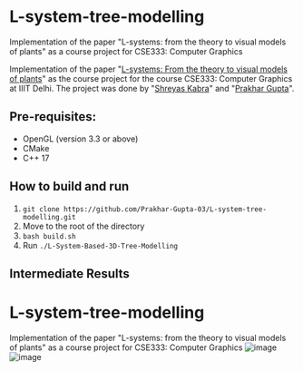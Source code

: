 # L-system-tree-modelling
Implementation of the paper "L-systems: from the theory to visual models of plants" as a course project for CSE333: Computer Graphics

Implementation of the paper "[L-systems: From the theory to visual models of plants](http://algorithmicbotany.org/papers/l-sys.csiro96.pdf)" as the course project for the course CSE333: Computer Graphics at IIIT Delhi. The project was done by "[Shreyas Kabra](https://github.com/shreyas21563/)" and "[Prakhar Gupta](https://github.com/Prakhar-Gupta-03/)".

## Pre-requisites: 
* OpenGL (version 3.3 or above)
* CMake
* C++ 17

## How to build and run 
1. `git clone https://github.com/Prakhar-Gupta-03/L-system-tree-modelling.git`
2. Move to the root of the directory 
3. `bash build.sh`
4. Run `./L-System-Based-3D-Tree-Modelling`

## Intermediate Results

# L-system-tree-modelling
Implementation of the paper "L-systems: from the theory to visual models of plants" as a course project for CSE333: Computer Graphics
![image](https://github.com/Prakhar-Gupta-03/L-system-tree-modelling/assets/108022785/ee5b19e8-6c43-49d1-b36f-fd22c8b7a72e)
![image](https://github.com/Prakhar-Gupta-03/L-system-tree-modelling/assets/108022785/29eeee39-9a98-456a-aa6a-d25a9b94d59a)



<!-- ![image](https://github.com/Prakhar-Gupta-03/L-system-tree-modelling/assets/108022785/96a1b434-2a41-445d-a04e-070a7de3210a)
![image](https://github.com/Prakhar-Gupta-03/L-system-tree-modelling/assets/108022785/ee5444d5-4106-4e36-8e00-9554cafe063f)
![image](https://github.com/Prakhar-Gupta-03/L-system-tree-modelling/assets/108022785/02e2dfc1-a1c9-4aa4-a7c3-560aa353f4c7) -->
